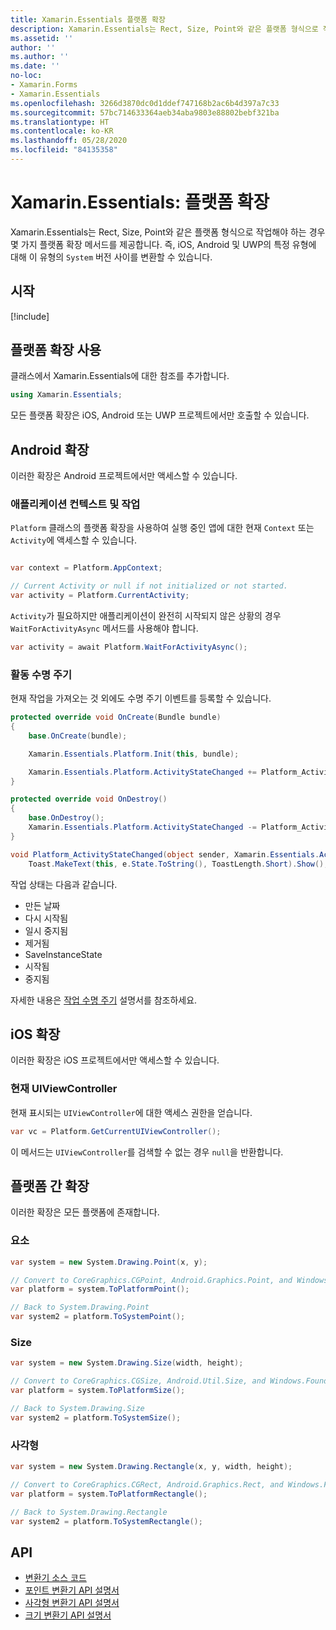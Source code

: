 ```yaml
---
title: Xamarin.Essentials 플랫폼 확장
description: Xamarin.Essentials는 Rect, Size, Point와 같은 플랫폼 형식으로 작업해야 하는 경우 몇 가지 플랫폼 확장 메서드를 제공합니다.
ms.assetid: ''
author: ''
ms.author: ''
ms.date: ''
no-loc:
- Xamarin.Forms
- Xamarin.Essentials
ms.openlocfilehash: 3266d3870dc0d1ddef747168b2ac6b4d397a7c33
ms.sourcegitcommit: 57bc714633364aeb34aba9803e88802bebf321ba
ms.translationtype: HT
ms.contentlocale: ko-KR
ms.lasthandoff: 05/28/2020
ms.locfileid: "84135358"
---
```

# <a name="xamarinessentials-platform-extensions"></a>Xamarin.Essentials: 플랫폼 확장

Xamarin.Essentials는 Rect, Size, Point와 같은 플랫폼 형식으로 작업해야 하는 경우 몇 가지 플랫폼 확장 메서드를 제공합니다. 즉, iOS, Android 및 UWP의 특정 유형에 대해 이 유형의 `System` 버전 사이를 변환할 수 있습니다.

## <a name="get-started"></a>시작

[!include[](~/essentials/includes/get-started.md)]

## <a name="using-platform-extensions"></a>플랫폼 확장 사용

클래스에서 Xamarin.Essentials에 대한 참조를 추가합니다.

```csharp
using Xamarin.Essentials;
```

모든 플랫폼 확장은 iOS, Android 또는 UWP 프로젝트에서만 호출할 수 있습니다.

## <a name="android-extensions"></a>Android 확장

이러한 확장은 Android 프로젝트에서만 액세스할 수 있습니다.

### <a name="application-context--activity"></a>애플리케이션 컨텍스트 및 작업

`Platform` 클래스의 플랫폼 확장을 사용하여 실행 중인 앱에 대한 현재 `Context` 또는 `Activity`에 액세스할 수 있습니다.

```csharp

var context = Platform.AppContext;

// Current Activity or null if not initialized or not started.
var activity = Platform.CurrentActivity;
```

`Activity`가 필요하지만 애플리케이션이 완전히 시작되지 않은 상황의 경우 `WaitForActivityAsync` 메서드를 사용해야 합니다.

```csharp
var activity = await Platform.WaitForActivityAsync();
```

### <a name="activity-lifecycle"></a>활동 수명 주기

현재 작업을 가져오는 것 외에도 수명 주기 이벤트를 등록할 수 있습니다.

```csharp
protected override void OnCreate(Bundle bundle)
{
    base.OnCreate(bundle);

    Xamarin.Essentials.Platform.Init(this, bundle);

    Xamarin.Essentials.Platform.ActivityStateChanged += Platform_ActivityStateChanged;
}

protected override void OnDestroy()
{
    base.OnDestroy();
    Xamarin.Essentials.Platform.ActivityStateChanged -= Platform_ActivityStateChanged;
}

void Platform_ActivityStateChanged(object sender, Xamarin.Essentials.ActivityStateChangedEventArgs e) =>
    Toast.MakeText(this, e.State.ToString(), ToastLength.Short).Show();
```

작업 상태는 다음과 같습니다.

* 만든 날짜
* 다시 시작됨
* 일시 중지됨
* 제거됨
* SaveInstanceState
* 시작됨
* 중지됨

자세한 내용은 [작업 수명 주기](https://docs.microsoft.com/xamarin/android/app-fundamentals/activity-lifecycle/) 설명서를 참조하세요.

## <a name="ios-extensions"></a>iOS 확장

이러한 확장은 iOS 프로젝트에서만 액세스할 수 있습니다.

### <a name="current-uiviewcontroller"></a>현재 UIViewController

현재 표시되는 `UIViewController`에 대한 액세스 권한을 얻습니다.

```csharp
var vc = Platform.GetCurrentUIViewController();
```

이 메서드는 `UIViewController`를 검색할 수 없는 경우 `null`을 반환합니다.

## <a name="cross-platform-extensions"></a>플랫폼 간 확장

이러한 확장은 모든 플랫폼에 존재합니다.

### <a name="point"></a>요소

```csharp
var system = new System.Drawing.Point(x, y);

// Convert to CoreGraphics.CGPoint, Android.Graphics.Point, and Windows.Foundation.Point
var platform = system.ToPlatformPoint();

// Back to System.Drawing.Point
var system2 = platform.ToSystemPoint();
```

### <a name="size"></a>Size

```csharp
var system = new System.Drawing.Size(width, height);

// Convert to CoreGraphics.CGSize, Android.Util.Size, and Windows.Foundation.Size
var platform = system.ToPlatformSize();

// Back to System.Drawing.Size
var system2 = platform.ToSystemSize();
```

### <a name="rectangle"></a>사각형

```csharp
var system = new System.Drawing.Rectangle(x, y, width, height);

// Convert to CoreGraphics.CGRect, Android.Graphics.Rect, and Windows.Foundation.Rect
var platform = system.ToPlatformRectangle();

// Back to System.Drawing.Rectangle
var system2 = platform.ToSystemRectangle();
```

## <a name="api"></a>API

- [변환기 소스 코드](https://github.com/xamarin/Essentials/tree/master/Xamarin.Essentials/Types/PlatformExtensions)
- [포인트 변환기 API 설명서](xref:Xamarin.Essentials.PointExtensions)
- [사각형 변환기 API 설명서](xref:Xamarin.Essentials.RectangleExtensions)
- [크기 변환기 API 설명서](xref:Xamarin.Essentials.SizeExtensions)
